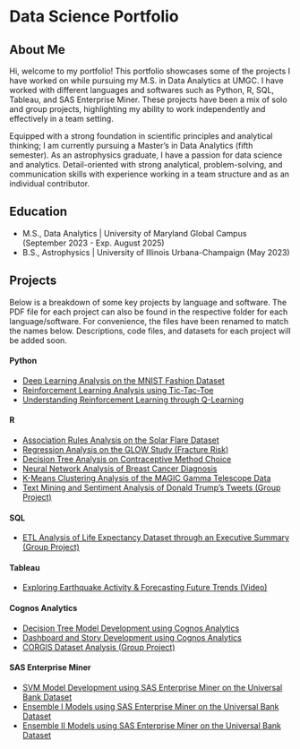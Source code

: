 # Data Science Portfolio

## About Me
Hi, welcome to my portfolio! This portfolio showcases some of the projects I have worked on while pursuing my M.S. in Data Analytics at UMGC. I have worked with different languages and softwares such as Python, R, SQL, Tableau, and SAS Enterprise Miner. These projects have been a mix of solo and group projects, highlighting my ability to work independently and effectively in a team setting. 

Equipped with a strong foundation in scientific principles and analytical thinking; I am currently pursuing a Master’s in Data Analytics (fifth semester). As an astrophysics graduate, I have a passion for data science and analytics. Detail-oriented with strong analytical, problem-solving, and communication skills with experience working in a team structure and as an individual contributor.

## Education
- M.S., Data Analytics | University of Maryland Global Campus (September 2023 - Exp. August 2025)
- B.S., Astrophysics | University of Illinois Urbana-Champaign (May 2023)

## Projects
Below is a breakdown of some key projects by language and software. The PDF file for each project can also be found in the respective folder for each language/software. For convenience, the files have been renamed to match the names below. Descriptions, code files, and datasets for each project will be added soon.

#### Python
- [Deep Learning Analysis on the MNIST Fashion Dataset](https://github.com/TanushreeKumar01/data-science-portfolio/blob/8a84c111e3e756567f6edbc513cede1f1e66a79e/Python%20Projects/DeepLearning.pdf)
- [Reinforcement Learning Analysis using Tic-Tac-Toe](https://github.com/TanushreeKumar01/data-science-portfolio/blob/f6361d0bd3fdae56f767ad226167d21c87da1081/Python%20Projects/QLearning.pdf)
- [Understanding Reinforcement Learning through Q-Learning](https://github.com/TanushreeKumar01/data-science-portfolio/blob/f6361d0bd3fdae56f767ad226167d21c87da1081/Python%20Projects/Reinforcement%20Learning.pdf)

#### R
- [Association Rules Analysis on the Solar Flare Dataset](https://github.com/TanushreeKumar01/data-science-portfolio/blob/f6361d0bd3fdae56f767ad226167d21c87da1081/R%20Projects/Association%20Rules.pdf)
- [Regression Analysis on the GLOW Study (Fracture Risk)](https://github.com/TanushreeKumar01/data-science-portfolio/blob/f6361d0bd3fdae56f767ad226167d21c87da1081/R%20Projects/Regression%20Analysis.pdf)
- [Decision Tree Analysis on Contraceptive Method Choice](https://github.com/TanushreeKumar01/data-science-portfolio/blob/f6361d0bd3fdae56f767ad226167d21c87da1081/R%20Projects/Decision%20Tree.pdf)
- [Neural Network Analysis of Breast Cancer Diagnosis](https://github.com/TanushreeKumar01/data-science-portfolio/blob/f6361d0bd3fdae56f767ad226167d21c87da1081/R%20Projects/Neural%20Network.pdf)
- [K-Means Clustering Analysis of the MAGIC Gamma Telescope Data](https://github.com/TanushreeKumar01/data-science-portfolio/blob/f6361d0bd3fdae56f767ad226167d21c87da1081/R%20Projects/KMeans%20Clustering.pdf)
- [Text Mining and Sentiment Analysis of Donald Trump’s Tweets (Group Project)](https://github.com/TanushreeKumar01/data-science-portfolio/blob/f6361d0bd3fdae56f767ad226167d21c87da1081/R%20Projects/Text%20Mining%20Group%20Project.pdf)

#### SQL
- [ETL Analysis of Life Expectancy Dataset through an Executive Summary (Group Project)](https://github.com/TanushreeKumar01/data-science-portfolio/blob/f6361d0bd3fdae56f767ad226167d21c87da1081/SQL%20Projects/ETL%20Group%20Project.pdf)

#### Tableau
- [Exploring Earthquake Activity & Forecasting Future Trends (Video)](https://github.com/TanushreeKumar01/data-science-portfolio/blob/f6361d0bd3fdae56f767ad226167d21c87da1081/Tableau%20Projects/Assignment%209.1.mp4)

#### Cognos Analytics
- [Decision Tree Model Development using Cognos Analytics](https://github.com/TanushreeKumar01/data-science-portfolio/blob/f6361d0bd3fdae56f767ad226167d21c87da1081/Cognos%20Analytics%20Projects/DecisionTree%20Cognos.pdf)
- [Dashboard and Story Development using Cognos Analytics](https://github.com/TanushreeKumar01/data-science-portfolio/blob/f6361d0bd3fdae56f767ad226167d21c87da1081/Cognos%20Analytics%20Projects/Dashboard%20Cognos.pdf)
- [CORGIS Dataset Analysis (Group Project)](https://github.com/TanushreeKumar01/data-science-portfolio/blob/f6361d0bd3fdae56f767ad226167d21c87da1081/Cognos%20Analytics%20Projects/Corgis%20Data%20Group%20Project.pdf)

#### SAS Enterprise Miner
- [SVM Model Development using SAS Enterprise Miner on the Universal Bank Dataset](https://github.com/TanushreeKumar01/data-science-portfolio/blob/f6361d0bd3fdae56f767ad226167d21c87da1081/SAS%20EM%20Projects/SVM.pdf)
- [Ensemble I Models using SAS Enterprise Miner on the Universal Bank Dataset](https://github.com/TanushreeKumar01/data-science-portfolio/blob/f6361d0bd3fdae56f767ad226167d21c87da1081/SAS%20EM%20Projects/Ensemble1.pdf)
- [Ensemble II Models using SAS Enterprise Miner on the Universal Bank Dataset](https://github.com/TanushreeKumar01/data-science-portfolio/blob/f6361d0bd3fdae56f767ad226167d21c87da1081/SAS%20EM%20Projects/Ensemble2.pdf)


